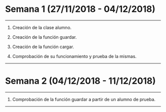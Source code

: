 # Semana 1 (27/11/2018 - 04/12/2018)
---

1. Creación de la clase alumno.


2. Creación de la función guardar.


3. Creación de la función cargar.


4. Comprobación de su funcionamiento y prueba de la mismas.

---


# Semana 2 (04/12/2018 - 11/12/2018)
---

1. Comprobación de la función guardar a partir de un alumno de prueba.

---